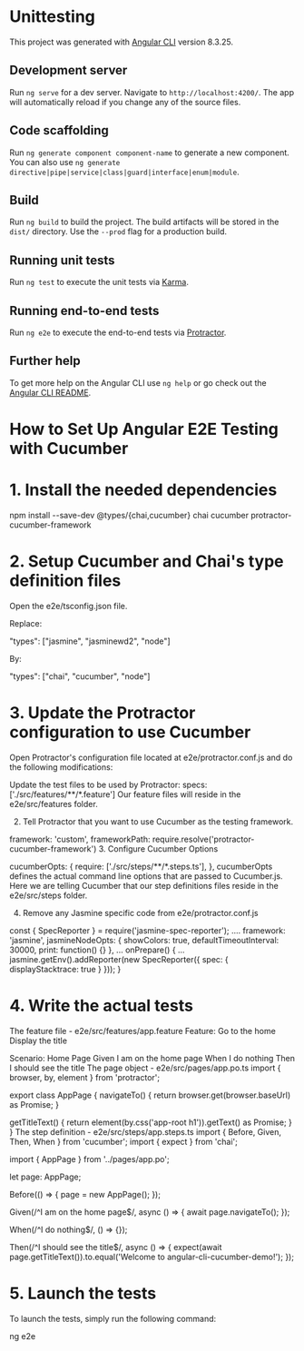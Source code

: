 # Unittesting

This project was generated with [Angular CLI](https://github.com/angular/angular-cli) version 8.3.25.

## Development server

Run `ng serve` for a dev server. Navigate to `http://localhost:4200/`. The app will automatically reload if you change any of the source files.

## Code scaffolding

Run `ng generate component component-name` to generate a new component. You can also use `ng generate directive|pipe|service|class|guard|interface|enum|module`.

## Build

Run `ng build` to build the project. The build artifacts will be stored in the `dist/` directory. Use the `--prod` flag for a production build.

## Running unit tests

Run `ng test` to execute the unit tests via [Karma](https://karma-runner.github.io).

## Running end-to-end tests

Run `ng e2e` to execute the end-to-end tests via [Protractor](http://www.protractortest.org/).

## Further help

To get more help on the Angular CLI use `ng help` or go check out the [Angular CLI README](https://github.com/angular/angular-cli/blob/master/README.md).


# How to Set Up Angular E2E Testing with Cucumber

# 1. Install the needed dependencies
npm install --save-dev @types/{chai,cucumber} chai cucumber protractor-cucumber-framework

# 2. Setup Cucumber and Chai's type definition files
Open the e2e/tsconfig.json file.

Replace:

"types": ["jasmine", "jasminewd2", "node"]

By:

"types": ["chai", "cucumber", "node"]

# 3. Update the Protractor configuration to use Cucumber
Open Protractor's configuration file located at e2e/protractor.conf.js and do the following modifications:

Update the test files to be used by Protractor:
specs: ['./src/features/**/*.feature']
Our feature files will reside in the e2e/src/features folder.

2. Tell Protractor that you want to use Cucumber as the testing framework.

framework: 'custom',
frameworkPath: require.resolve('protractor-cucumber-framework')
3. Configure Cucumber Options

cucumberOpts: {
   require: ['./src/steps/**/*.steps.ts'],
 },
cucumberOpts defines the actual command line options that are passed to Cucumber.js. Here we are telling Cucumber that our step definitions files reside in the e2e/src/steps folder.

4. Remove any Jasmine specific code from e2e/protractor.conf.js

const { SpecReporter } = require('jasmine-spec-reporter');
....
  framework: 'jasmine',
  jasmineNodeOpts: {
    showColors: true,
    defaultTimeoutInterval: 30000,
    print: function() {}
  },
...
onPrepare() {
 ...
    jasmine.getEnv().addReporter(new SpecReporter({ spec: { displayStacktrace: true } }));
  }

  # 4. Write the actual tests
  The feature file - e2e/src/features/app.feature
Feature: Go to the home
  Display the title

  Scenario: Home Page
    Given I am on the home page
    When I do nothing
    Then I should see the title
The page object - e2e/src/pages/app.po.ts
import { browser, by, element } from 'protractor';

export class AppPage {
  navigateTo() {
    return browser.get(browser.baseUrl) as Promise<any>;
  }

  getTitleText() {
    return element(by.css('app-root h1')).getText() as Promise<string>;
  }
}
The step definition - e2e/src/steps/app.steps.ts
import { Before, Given, Then, When } from 'cucumber';
import { expect } from 'chai';

import { AppPage } from '../pages/app.po';

let page: AppPage;

Before(() => {
  page = new AppPage();
});

Given(/^I am on the home page$/, async () => {
  await page.navigateTo();
});

When(/^I do nothing$/, () => {});

Then(/^I should see the title$/, async () => {
  expect(await page.getTitleText()).to.equal('Welcome to angular-cli-cucumber-demo!');
});

# 5. Launch the tests

To launch the tests, simply run the following command:

ng e2e